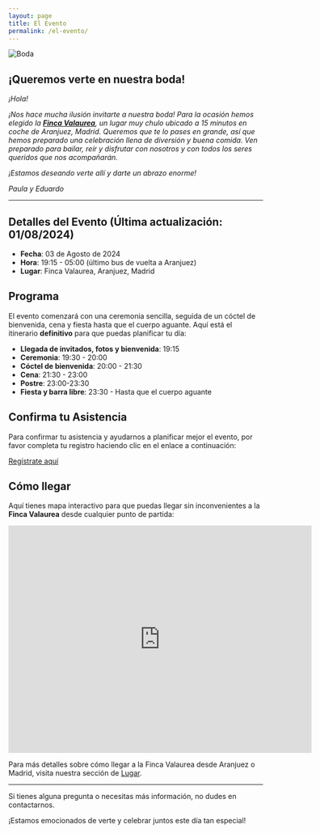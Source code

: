 ```yaml
---
layout: page
title: El Evento
permalink: /el-evento/
---
```



![Boda](/boda-paula-eduardo/images/novios.jpg)

## ¡Queremos verte en nuestra boda!

*¡Hola!*

*¡Nos hace mucha ilusión invitarte a nuestra boda! Para la ocasión hemos elegido la [**Finca Valaurea**](/boda-paula-eduardo/lugar/), un lugar muy chulo ubicado a 15 minutos en coche de Aranjuez, Madrid. Queremos que te lo pases en grande, así que hemos preparado una celebración llena de diversión y buena comida. Ven preparado para bailar, reír y disfrutar con nosotros y con todos los seres queridos que nos acompañarán.*

*¡Estamos deseando verte allí y darte un abrazo enorme!*

*Paula y Eduardo*

---

## Detalles del Evento (Última actualización: 01/08/2024)

- **Fecha**: 03 de Agosto de 2024
- **Hora**: 19:15 - 05:00 (último bus de vuelta a Aranjuez)
- **Lugar**: Finca Valaurea, Aranjuez, Madrid

## Programa

El evento comenzará con una ceremonia sencilla, seguida de un cóctel de bienvenida, cena y fiesta hasta que el cuerpo aguante. Aquí está el itinerario **definitivo** para que puedas planificar tu día:

- **Llegada de invitados, fotos y bienvenida**: 19:15
- **Ceremonia**: 19:30 - 20:00
- **Cóctel de bienvenida**: 20:00 - 21:30
- **Cena**: 21:30 - 23:00
- **Postre**: 23:00-23:30
- **Fiesta y barra libre**: 23:30 - Hasta que el cuerpo aguante

## Confirma tu Asistencia

Para confirmar tu asistencia y ayudarnos a planificar mejor el evento, por favor completa tu registro haciendo clic en el enlace a continuación:

[Regístrate aquí](https://forms.gle/STETQ7LmKj9dg1DV8)

## Cómo llegar

Aquí tienes mapa interactivo para que puedas llegar sin inconvenientes a la **Finca Valaurea** desde cualquier punto de partida:

<div class="google-map">
<iframe src="https://www.google.com/maps/embed?pb=!1m14!1m8!1m3!1d12215.150971752646!2d-3.5091569!3d40.0578375!3m2!1i1024!2i768!4f13.1!3m3!1m2!1s0xd420f8e4d938993%3A0x7c135af9880431fc!2sFinca%20Valaurea!5e0!3m2!1sen!2sch!4v1710352161722!5m2!1sen!2sch" width="600" height="450" style="border:0;" allowfullscreen="" loading="lazy" referrerpolicy="no-referrer-when-downgrade"></iframe>
</div>

Para más detalles sobre cómo llegar a la Finca Valaurea desde Aranjuez o Madrid, visita nuestra sección de [Lugar](/boda-paula-eduardo/lugar/).

---

Si tienes alguna pregunta o necesitas más información, no dudes en contactarnos.

¡Estamos emocionados de verte y celebrar juntos este día tan especial!

